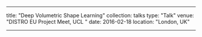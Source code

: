 
---
title: "Deep Volumetric Shape Learning"
collection: talks
type: "Talk"
venue: "DISTRO EU Project Meet, UCL "
date: 2016-02-18
location: "London, UK"

---
